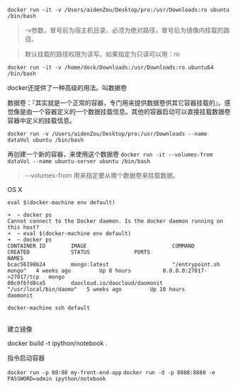 # 

`docker run -it -v /Users/aidenZou/Desktop/pro:/usr/Downloads:ro ubuntu /bin/bash`

> -v参数，冒号前为宿主机目录，必须为绝对路径，冒号后为镜像内挂载的路径。

> 默认挂载的路径权限为读写。如果指定为只读可以用：ro

`docker run -it -v /home/dock/Downloads:/usr/Downloads:ro ubuntu64 /bin/bash`

docker还提供了一种高级的用法。叫数据卷

数据卷：『其实就是一个正常的容器，专门用来提供数据卷供其它容器挂载的』。感觉像是由一个容器定义的一个数据挂载信息。其他的容器启动可以直接挂载数据卷容器中定义的挂载信息。

`docker run -v /Users/aidenZou/Desktop/pro:/usr/Downloads --name dataVol ubuntu /bin/bash`


再创建一个新的容器，来使用这个数据卷
`docker run -it --volumes-from dataVol --name ubuntu-server ubuntu /bin/bash`

> --volumes-from 用来指定要从哪个数据卷来挂载数据。


OS X

`eval $(docker-machine env default)`

```shell
➜  ~ docker ps
Cannot connect to the Docker daemon. Is the docker daemon running on this host?
➜  ~ eval $(docker-machine env default)
➜  ~ docker ps
CONTAINER ID        IMAGE                           COMMAND                  CREATED             STATUS              PORTS                      NAMES
bcac56198b24        mongo:latest                    "/entrypoint.sh mongo"   4 weeks ago         Up 8 hours          0.0.0.0:27017->27017/tcp   mongo
00c0f6fd8ca5        daocloud.io/daocloud/daomonit   "/usr/local/bin/daomo"   5 weeks ago         Up 10 hours                                    daomonit
```

`docker-machine ssh default`


## 

建立镜像

docker build -t ipython/notebook .

指令启动容器

`docker run -p 80:80 my-front-end-app`
`docker run -d -p 8888:8888 -e PASSWORD=admin ipython/notebook`

